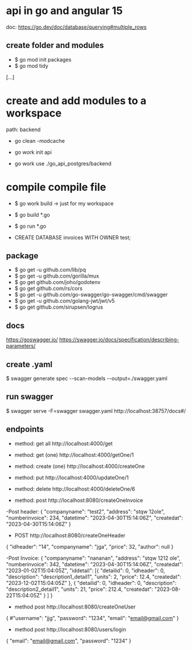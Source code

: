# api in go and angular 15
doc: https://go.dev/doc/database/querying#multiple_rows

## create folder and modules
* $ go mod init packages
* $ go mod tidy

[...]

# create and add modules to a workspace
path: backend
- go clean -modcache

- go work init api
- go work use ./go_api_postgres/backend


# compile compile file
* $ go work build -> just for my workspace
* $ go build *.go
* $ go run *.go

* CREATE DATABASE invoices WITH OWNER test;

## package
* $ go get -u github.com/lib/pq
* $ go get -u github.com/gorilla/mux
* $ go get github.com/joho/godotenv
* $ go get github.com/rs/cors
* $ go get -u github.com/go-swagger/go-swagger/cmd/swagger
* $ go get -u github.com/golang-jwt/jwt/v5
* $ go get github.com/sirupsen/logrus

## docs
https://goswagger.io/
https://swagger.io/docs/specification/describing-parameters/

## create .yaml
$ swagger generate spec --scan-models --output=./swagger.yaml

## run swagger
$ swagger serve -F=swagger swagger.yaml
http://localhost:38757/docs#/

## endpoints
* method: get all
http://localhost:4000/get

* method: get (one)
http://localhost:4000/getOne/1

* method: create (one)
http://localhost:4000/createOne

* method: put
http://localhost:4000/updateOne/1

* method: delete
http://localhost:4000/deleteOne/6

* method: post
http://localhost:8080/createOneInvoice

-Post header:
{
    "companyname": "test2",
    "address": "stqw 12ole",
    "numberinvoice": 234,
    "datetime": "2023-04-30T15:14:06Z",
    "createdat": "2023-04-30T15:14:06Z"
}

- POST http://localhost:8080/createOneHeader

{
    "idheader": "14",
    "companyname": "jga",
    "price": 32,
    "author": null
}

-Post Invoice:
{
    "companyname": "nananan",
    "address": "stqw 1212 ole",
    "numberinvoice": 342,
    "datetime": "2023-04-30T15:14:06Z",
    "createdat": "2023-01-02T15:04:05Z",
    "iddetail": [{
            "detailid": 0,
            "idheader": 0,
            "description": "description1_detail1",
            "units": 2,
            "price": 12.4,
            "createdat": "2023-12-02T15:04:05Z"
        },
        {
            "detailid": 0,
            "idheader": 0,
            "description": "description2_detail1",
            "units": 21,
            "price": 212.4,
            "createdat": "2023-08-22T15:04:05Z"
        }
    ]
}

* method post
http://localhost:8080/createOneUser

{
    #"username": "jjg",
    "password": "1234",
    "email": "email@gmail.com"
}

* method post
http://localhost:8080/users/login

{
    "email": "email@gmail.com",
    "password": "1234"
}
